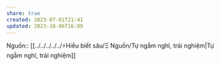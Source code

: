 ```yaml
---
share: true
created: 2023-07-01T21:41
updated: 2023-10-06T16:09
---
```

Nguồn:: [[../../../../../⚡Hiểu biết sâu/Ξ Nguồn/Tự ngẫm nghĩ, trải nghiệm|Tự ngẫm nghĩ, trải nghiệm]]
